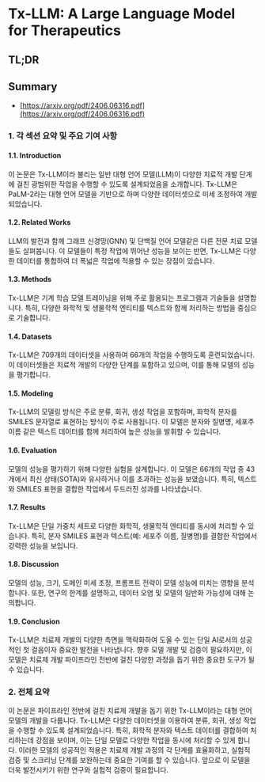# Tx-LLM: A Large Language Model for Therapeutics
## TL;DR
## Summary
- [https://arxiv.org/pdf/2406.06316.pdf](https://arxiv.org/pdf/2406.06316.pdf)

### 1. 각 섹션 요약 및 주요 기여 사항

#### 1.1. Introduction
이 논문은 Tx-LLM이라 불리는 일반 대형 언어 모델(LLM)이 다양한 치료적 개발 단계에 걸친 광범위한 작업을 수행할 수 있도록 설계되었음을 소개합니다. Tx-LLM은 PaLM-2라는 대형 언어 모델을 기반으로 하며 다양한 데이터셋으로 미세 조정하여 개발되었습니다.

#### 1.2. Related Works
LLM의 발전과 함께 그래프 신경망(GNN) 및 단백질 언어 모델같은 다른 전문 치료 모델들도 살펴봅니다. 이 모델들이 특정 작업에 뛰어난 성능을 보이는 반면, Tx-LLM은 다양한 데이터를 통합하여 더 폭넓은 작업에 적용할 수 있는 장점이 있습니다.

#### 1.3. Methods
Tx-LLM은 기계 학습 모델 트레이닝을 위해 주로 활용되는 프로그램과 기술들을 설명합니다. 특히, 다양한 화학적 및 생물학적 엔티티를 텍스트와 함께 처리하는 방법을 중심으로 기술합니다.

#### 1.4. Datasets
Tx-LLM은 709개의 데이터셋을 사용하여 66개의 작업을 수행하도록 훈련되었습니다. 이 데이터셋들은 치료적 개발의 다양한 단계를 포함하고 있으며, 이를 통해 모델의 성능을 평가합니다.

#### 1.5. Modeling
Tx-LLM의 모델링 방식은 주로 분류, 회귀, 생성 작업을 포함하며, 화학적 분자를 SMILES 문자열로 표현하는 방식이 주로 사용됩니다. 이 모델은 분자와 질병명, 세포주 이름 같은 텍스트 데이터를 함께 처리하여 높은 성능을 발휘할 수 있습니다.

#### 1.6. Evaluation
모델의 성능을 평가하기 위해 다양한 실험을 설계합니다. 이 모델은 66개의 작업 중 43개에서 최신 상태(SOTA)와 유사하거나 이를 초과하는 성능을 보였습니다. 특히, 텍스트와 SMILES 표현을 결합한 작업에서 두드러진 성과를 나타냈습니다.

#### 1.7. Results
Tx-LLM은 단일 가중치 세트로 다양한 화학적, 생물학적 엔티티를 동시에 처리할 수 있습니다. 특히, 분자 SMILES 표현과 텍스트(예: 세포주 이름, 질병명)를 결합한 작업에서 강력한 성능을 보입니다.

#### 1.8. Discussion
모델의 성능, 크기, 도메인 미세 조정, 프롬프트 전략이 모델 성능에 미치는 영향을 분석합니다. 또한, 연구의 한계를 설명하고, 데이터 오염 및 모델의 일반화 가능성에 대해 논의합니다.

#### 1.9. Conclusion
Tx-LLM은 치료제 개발의 다양한 측면을 맥락화하여 도울 수 있는 단일 AI로서의 성공적인 첫 걸음이자 중요한 발전을 나타냅니다. 향후 모델 개발 및 검증이 필요하지만, 이 모델은 치료제 개발 파이프라인 전반에 걸친 다양한 과정을 돕기 위한 중요한 도구가 될 수 있습니다.

### 2. 전체 요약
이 논문은 파이프라인 전반에 걸친 치료제 개발을 돕기 위한 Tx-LLM이라는 대형 언어 모델의 개발을 다룹니다. Tx-LLM은 다양한 데이터셋을 이용하여 분류, 회귀, 생성 작업을 수행할 수 있도록 설계되었습니다. 특히, 화학적 분자와 텍스트 데이터를 결합하여 처리하는데 강점을 보이며, 이는 단일 모델로 다양한 작업을 동시에 처리할 수 있게 합니다. 이러한 모델의 성공적인 적용은 치료제 개발 과정의 각 단계를 효율화하고, 실험적 검증 및 스크리닝 단계를 보완하는데 중요한 기여를 할 수 있습니다. 앞으로 이 모델을 더욱 발전시키기 위한 연구와 실험적 검증이 필요합니다.